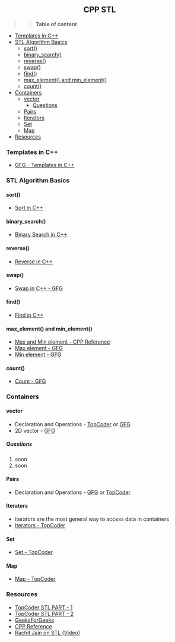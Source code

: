 ## <center>CPP STL</center> 



>> **Table of content**
- [Templates in C++](#templates-in-c)
- [STL Algorithm Basics](#stl-algorithm-basics)
  - [sort()](#sort)
  - [binary_search()](#binary_search)
  - [reverse()](#reverse)
  - [swap()](#swap)
  - [find()](#find)
  - [max_element() and min_element()](#max_element-and-min_element)
  - [count()](#count)
- [Containers](#containers)
  - [vector](#vector)
    - [Questions](#questions)
  - [Pairs](#pairs)
  - [Iterators](#iterators)
  - [Set](#set)
  - [Map](#map)
- [Resources](#resources)

### Templates in C++
  - [GFG - Templates in C++](https://www.geeksforgeeks.org/templates-cpp/)
  
### STL Algorithm Basics
#### sort()
  - [Sort in C++](https://www.geeksforgeeks.org/sort-algorithms-the-c-standard-template-library-stl/)
#### binary_search()
   - [Binary Search in C++](https://www.geeksforgeeks.org/binary-search-algorithms-the-c-standard-template-library-stl/)
#### reverse()
   - [Reverse in C++](https://www.geeksforgeeks.org/stdreverse-in-c/)
#### swap()
   - [Swap in C++ - GFG](https://www.geeksforgeeks.org/swap-in-cpp/)
#### find()
   - [Find in C++](https://www.geeksforgeeks.org/std-find-in-cpp/)
#### max_element() and min_element()
   - [Max and Min element - CPP Reference](http://www.cplusplus.com/reference/algorithm/max_element/#:~:text=std%3A%3Amax_element&text=Returns%20an%20iterator%20pointing%20to,not%20compare%20less%20than%20it.)
   - [Max element - GFG](https://www.geeksforgeeks.org/max_element-in-cpp/)
   - [Min element - GFG](https://www.geeksforgeeks.org/stdmin_element-in-cpp/)
#### count()
   - [Count - GFG](https://www.geeksforgeeks.org/std-count-cpp-stl/#:~:text=a%20Linked%20list-,std%3A%3Acount()%20in%20C%2B%2B%20STL,that%20compare%20equal%20to%20val.&text=first%2C%20last%20%3A%20Input%20iterators%20to,of%20the%20sequence%20of%20elements.)


### Containers

#### vector
   - Declaration and Operations - [TopCoder](https://www.topcoder.com/community/competitive-programming/tutorials/power-up-c-with-the-standard-template-library-part-1/#vector) or [GFG](https://www.geeksforgeeks.org/vector-in-cpp-stl/)
   - 2D vector - [GFG](https://www.geeksforgeeks.org/2d-vector-in-cpp-with-user-defined-size/)
  ##### Questions
  1. soon
  2. soon

#### Pairs
   - Declaration and Operations - [GFG](https://www.geeksforgeeks.org/pair-in-cpp-stl/)
  or [TopCoder](https://www.topcoder.com/community/competitive-programming/tutorials/power-up-c-with-the-standard-template-library-part-1/#pairs)

#### Iterators 
  - iterators are the most general way to access data in containers
  - [Iterators - TopCoder](https://www.topcoder.com/community/competitive-programming/tutorials/power-up-c-with-the-standard-template-library-part-1/#iterators)

#### Set
   - [Set - TopCoder](https://www.topcoder.com/community/competitive-programming/tutorials/power-up-c-with-the-standard-template-library-part-1/#set)

#### Map
   - [Map - TopCoder](https://www.topcoder.com/community/competitive-programming/tutorials/power-up-c-with-the-standard-template-library-part-1/#map)


### Resources
- [TopCoder STL PART -  1](https://www.topcoder.com/community/competitive-programming/tutorials/power-up-c-with-the-standard-template-library-part-1/#compiling)
- [TopCoder STL PART - 2](https://www.topcoder.com/community/competitive-programming/tutorials/power-up-c-with-the-standard-template-library-part-2)
- [GeeksForGeeks](https://www.geeksforgeeks.org/c-plus-plus/)
- [CPP Reference](http://www.cplusplus.com/reference/)
- [Rachit Jain on STL (Video)](https://youtu.be/g-1Cn3ccwXY)